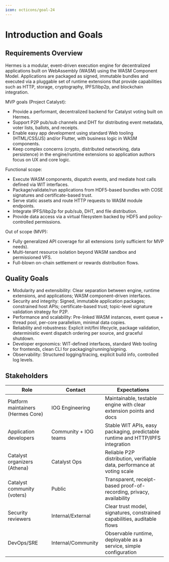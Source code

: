 ```yaml
---
icon: octicons/goal-24
---
```


# Introduction and Goals

<!-- See: https://docs.arc42.org/section-1/ -->

## Requirements Overview

Hermes is a modular, event-driven execution engine for decentralized applications built on WebAssembly (WASM) using the WASM Component Model. Applications are packaged as signed, immutable bundles and executed via a pluggable set of runtime extensions that provide capabilities such as HTTP, storage, cryptography, IPFS/libp2p, and blockchain integration.

MVP goals (Project Catalyst):
- Provide a performant, decentralized backend for Catalyst voting built on Hermes.
- Support P2P pub/sub channels and DHT for distributing event metadata, voter lists, ballots, and receipts.
- Enable easy app development using standard Web tooling (HTML/CSS/JS) and/or Flutter, with business logic in WASM components.
- Keep complex concerns (crypto, distributed networking, data persistence) in the engine/runtime extensions so application authors focus on UX and core logic.

Functional scope:
- Execute WASM components, dispatch events, and mediate host calls defined via WIT interfaces.
- Package/validate/run applications from HDF5-based bundles with COSE signatures and certificate-based trust.
- Serve static assets and route HTTP requests to WASM module endpoints.
- Integrate IPFS/libp2p for pub/sub, DHT, and file distribution.
- Provide data access via a virtual filesystem backed by HDF5 and policy-controlled permissions.

Out of scope (MVP):
- Fully generalized API coverage for all extensions (only sufficient for MVP needs).
- Multi-tenant resource isolation beyond WASM sandbox and permissioned VFS.
- Full-blown on-chain settlement or rewards distribution flows.

## Quality Goals

- Modularity and extensibility: Clear separation between engine, runtime extensions, and applications; WASM component-driven interfaces.
- Security and integrity: Signed, immutable application packages; constrained host APIs; certificate-based trust; topic-level signature validation strategy for P2P.
- Performance and scalability: Pre-linked WASM instances, event queue + thread pool, per-core parallelism, minimal data copies.
- Reliability and robustness: Explicit init/fini lifecycle, package validation, deterministic event dispatch ordering per source, and graceful shutdown.
- Developer ergonomics: WIT-defined interfaces, standard Web tooling for frontends, clean CLI for packaging/running/signing.
- Observability: Structured logging/tracing, explicit build info, controlled log levels.

## Stakeholders

| Role | Contact | Expectations |
|------|---------|--------------|
| Platform maintainers (Hermes Core) | IOG Engineering | Maintainable, testable engine with clear extension points and docs |
| Application developers | Community + IOG teams | Stable WIT APIs, easy packaging, predictable runtime and HTTP/IPFS integration |
| Catalyst organizers (Athena) | Catalyst Ops | Reliable P2P distribution, verifiable data, performance at voting scale |
| Catalyst community (voters) | Public | Transparent, receipt-based proof-of-recording, privacy, availability |
| Security reviewers | Internal/External | Clear trust model, signatures, constrained capabilities, auditable flows |
| DevOps/SRE | Internal/Community | Observable runtime, deployable as a service, simple configuration |
